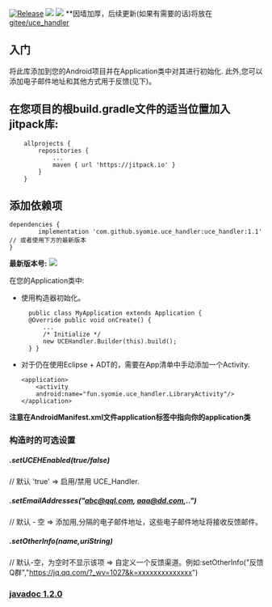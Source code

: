 [![Release](https://jitpack.io/v/syomie/uce_handler.svg)](https://jitpack.io/#syomie/uce_handler) [![](https://jitpack.io/v/syomie/uce_handler/month.svg)](https://jitpack.io/#syomie/uce_handler) [![](https://jitpack.io/v/syomie/uce_handler/week.svg)](https://jitpack.io/#syomie/uce_handler)
**因墙加厚，后续更新(如果有需要的话)将放在[gitee/uce_handler](https://gitee.com/syomie/uce_handler)
## 入门
将此库添加到您的Android项目并在Application类中对其进行初始化. 此外,您可以添加电子邮件地址和其他方式用于反馈(见下)。
##  在您项目的根build.gradle文件的适当位置加入jitpack库:
```
    allprojects {
        repositories {
            ...
            maven { url 'https://jitpack.io' }
        }
    }
```
## 添加依赖项
    dependencies {
            implementation 'com.github.syomie.uce_handler:uce_handler:1.1' // 或者使用下方的最新版本
    }
**最新版本号:**
[![](https://jitpack.io/v/syomie/uce_handler.svg)](https://jitpack.io/#syomie/uce_handler)

在您的Application类中:
* 使用构造器初始化。
    
        public class MyApplication extends Application {
        @Override public void onCreate() { 
            ...
            /* Initialize */
            new UCEHandler.Builder(this).build();
        } }

* 对于仍在使用Eclipse + ADT的，需要在App清单中手动添加一个Activity. 
    ```
    <application>
        <activity
        android:name="fun.syomie.uce_handler.LibraryActivity"/>
    </application>
    ```
**注意在AndroidManifest.xml文件application标签中指向你的application类**

### 构造时的可选设置
##### .setUCEHEnabled(true/false)
//  默认 'true'
 =>  启用/禁用 UCE_Handler.
##### .setEmailAddresses("abc@qql.com, aaa@dd.com,..")
// 默认 - 空
 =>  添加用,分隔的电子邮件地址，这些电子邮件地址将接收反馈邮件。
##### .setOtherInfo(name,uriString)
// 默认-空，为空时不显示该项
 =>  自定义一个反馈渠道。例如:setOtherInfo("反馈Q群","https://jq.qq.com/?_wv=1027&k=xxxxxxxxxxxxxx")

### [javadoc 1.2.0](https://javadoc.jitpack.io/com/github/syomie/uce_handler/1.2.0/javadoc/)

